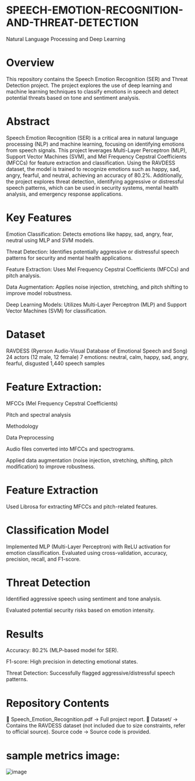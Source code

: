 # SPEECH-EMOTION-RECOGNITION-AND-THREAT-DETECTION
Natural Language Processing and Deep Learning

# Overview
This repository contains the Speech Emotion Recognition (SER) and Threat Detection project. The project explores the use of deep learning and machine learning techniques to classify emotions in speech and detect potential threats based on tone and sentiment analysis.

# Abstract
Speech Emotion Recognition (SER) is a critical area in natural language processing (NLP) and machine learning, focusing on identifying emotions from speech signals. This project leverages Multi-Layer Perceptron (MLP), Support Vector Machines (SVM), and Mel Frequency Cepstral Coefficients (MFCCs) for feature extraction and classification. Using the RAVDESS dataset, the model is trained to recognize emotions such as happy, sad, angry, fearful, and neutral, achieving an accuracy of 80.2%.
Additionally, the project explores threat detection, identifying aggressive or distressful speech patterns, which can be used in security systems, mental health analysis, and emergency response applications.

# Key Features
Emotion Classification: Detects emotions like happy, sad, angry, fear, neutral using MLP and SVM models.

Threat Detection: Identifies potentially aggressive or distressful speech patterns for security and mental health applications.

Feature Extraction: Uses Mel Frequency Cepstral Coefficients (MFCCs) and pitch analysis.

Data Augmentation: Applies noise injection, stretching, and pitch shifting to improve model robustness.

Deep Learning Models: Utilizes Multi-Layer Perceptron (MLP) and Support Vector Machines (SVM) for classification.

# Dataset
RAVDESS (Ryerson Audio-Visual Database of Emotional Speech and Song)
24 actors (12 male, 12 female)
7 emotions: neutral, calm, happy, sad, angry, fearful, disgusted
1,440 speech samples

# Feature Extraction:
MFCCs (Mel Frequency Cepstral Coefficients)

Pitch and spectral analysis

Methodology

Data Preprocessing

Audio files converted into MFCCs and spectrograms.

Applied data augmentation (noise injection, stretching, shifting, pitch modification) to improve robustness.

# Feature Extraction
Used Librosa for extracting MFCCs and pitch-related features.

# Classification Model

Implemented MLP (Multi-Layer Perceptron) with ReLU activation for emotion classification.
Evaluated using cross-validation, accuracy, precision, recall, and F1-score.

# Threat Detection
Identified aggressive speech using sentiment and tone analysis.

Evaluated potential security risks based on emotion intensity.

# Results
Accuracy: 80.2% (MLP-based model for SER).

F1-score: High precision in detecting emotional states.

Threat Detection: Successfully flagged aggressive/distressful speech patterns.

# Repository Contents
📄 Speech_Emotion_Recognition.pdf → Full project report.
📂 Dataset/ → Contains the RAVDESS dataset (not included due to size constraints, refer to official source).
Source code → Source code is provided.

# sample metrics image:
![image](https://github.com/user-attachments/assets/153f9ea2-b36f-46d6-ac0b-63a0149e5070)

